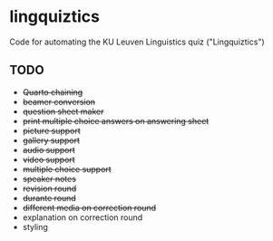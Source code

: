 # lingquiztics
Code for automating the KU Leuven Linguistics quiz ("Lingquiztics")

## TODO

- ~~Quarto chaining~~
- ~~beamer conversion~~
- ~~question sheet maker~~
- ~~print multiple choice answers on answering sheet~~
- ~~picture support~~
- ~~gallery support~~
- ~~audio support~~
- ~~video support~~
- ~~multiple choice support~~
- ~~speaker notes~~
- ~~revision round~~
- ~~durante round~~
- ~~different media on correction round~~
- explanation on correction round
- styling